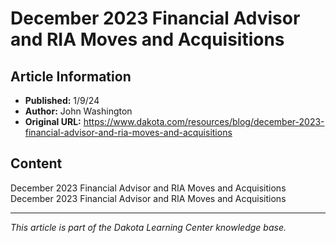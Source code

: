 # December 2023 Financial Advisor and RIA Moves and Acquisitions

## Article Information
- **Published:** 1/9/24
- **Author:** John Washington
- **Original URL:** https://www.dakota.com/resources/blog/december-2023-financial-advisor-and-ria-moves-and-acquisitions

## Content

December 2023 Financial Advisor and RIA Moves and Acquisitions December 2023 Financial Advisor and RIA Moves and Acquisitions

---

*This article is part of the Dakota Learning Center knowledge base.*